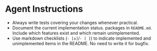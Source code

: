 # Agent Instructions

- Always write tests covering your changes whenever practical.
- Document the current implementation status.
packages in `README.md`. Include which features exist and which remain unimplemented.
- Use markdown checklists (`- [x]`/`- [ ]`) to indicate implemented and unimplemented items in the README. No need to write it for bugfix.

